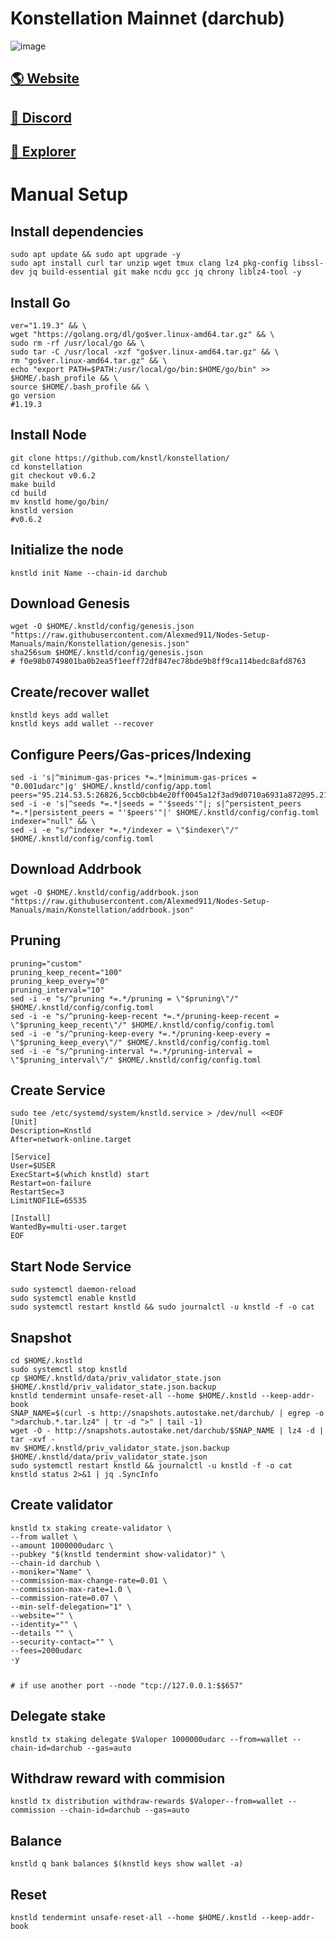 # Konstellation Mainnet (darchub)

![image](https://ambcrypto.com/wp-content/uploads/2019/06/1RZEWysSh_gGygPwhQPfokA-e1560867196464.png)

## <a href="https://konstellation.tech/">🌎 Website </a>
## <a href="https://discord.gg/fF528PZd">💎 Discord </a>
## <a href="https://www.mintscan.io/konstellation">🚀 Explorer </a>

# Manual Setup

## Install dependencies
```
sudo apt update && sudo apt upgrade -y
sudo apt install curl tar unzip wget tmux clang lz4 pkg-config libssl-dev jq build-essential git make ncdu gcc jq chrony liblz4-tool -y
```
## Install Go
```
ver="1.19.3" && \
wget "https://golang.org/dl/go$ver.linux-amd64.tar.gz" && \
sudo rm -rf /usr/local/go && \
sudo tar -C /usr/local -xzf "go$ver.linux-amd64.tar.gz" && \
rm "go$ver.linux-amd64.tar.gz" && \
echo "export PATH=$PATH:/usr/local/go/bin:$HOME/go/bin" >> $HOME/.bash_profile && \
source $HOME/.bash_profile && \
go version    
#1.19.3
```
## Install Node

```
git clone https://github.com/knstl/konstellation/
cd konstellation
git checkout v0.6.2
make build
cd build
mv knstld home/go/bin/
knstld version
#v0.6.2
```
## Initialize the node
```
knstld init Name --chain-id darchub
```

## Download Genesis
```
wget -O $HOME/.knstld/config/genesis.json "https://raw.githubusercontent.com/Alexmed911/Nodes-Setup-Manuals/main/Konstellation/genesis.json"
sha256sum $HOME/.knstld/config/genesis.json
# f0e98b0749801ba0b2ea5f1eeff72df847ec78bde9b8ff9ca114bedc8afd8763
```
## Create/recover wallet
```
knstld keys add wallet
knstld keys add wallet --recover
```

## Configure Peers/Gas-prices/Indexing
```
sed -i 's|^minimum-gas-prices *=.*|minimum-gas-prices = "0.001udarc"|g' $HOME/.knstld/config/app.toml
peers="95.214.53.5:26826,5ccb0cbb4e20ff0045a12f3ad9d0710a6931a872@95.217.85.254:15612,983316b1b1f3ae6000a4ed14eb10117c8b19b17e@95.217.214.62:26656,90e379b8513f5bc2b7af0bf4fb5221f30b3ba84d@141.95.99.214:13356,0cfc4e96c882286e0714ad6a857db4d8eb1aaf3a@89.58.45.204:36656,aca4b4132fd795309485ba335475d408ebc0cda1@142.132.209.235:13356,5b9afe2bdb0f6876c196a6b10f84b2a9305926ea@135.148.169.198:13356"
sed -i -e 's|^seeds *=.*|seeds = "'$seeds'"|; s|^persistent_peers *=.*|persistent_peers = "'$peers'"|' $HOME/.knstld/config/config.toml
indexer="null" && \
sed -i -e "s/^indexer *=.*/indexer = \"$indexer\"/" $HOME/.knstld/config/config.toml
```
## Download Addrbook
```
wget -O $HOME/.knstld/config/addrbook.json "https://raw.githubusercontent.com/Alexmed911/Nodes-Setup-Manuals/main/Konstellation/addrbook.json"
```
## Pruning
```
pruning="custom"
pruning_keep_recent="100"
pruning_keep_every="0"
pruning_interval="10"
sed -i -e "s/^pruning *=.*/pruning = \"$pruning\"/" $HOME/.knstld/config/config.toml
sed -i -e "s/^pruning-keep-recent *=.*/pruning-keep-recent = \"$pruning_keep_recent\"/" $HOME/.knstld/config/config.toml
sed -i -e "s/^pruning-keep-every *=.*/pruning-keep-every = \"$pruning_keep_every\"/" $HOME/.knstld/config/config.toml
sed -i -e "s/^pruning-interval *=.*/pruning-interval = \"$pruning_interval\"/" $HOME/.knstld/config/config.toml
```
## Create Service
```
sudo tee /etc/systemd/system/knstld.service > /dev/null <<EOF
[Unit]
Description=Knstld 
After=network-online.target

[Service]
User=$USER
ExecStart=$(which knstld) start
Restart=on-failure
RestartSec=3
LimitNOFILE=65535

[Install]
WantedBy=multi-user.target
EOF
```
## Start Node Service
```
sudo systemctl daemon-reload
sudo systemctl enable knstld
sudo systemctl restart knstld && sudo journalctl -u knstld -f -o cat
```
## Snapshot
```
cd $HOME/.knstld
sudo systemctl stop knstld
cp $HOME/.knstld/data/priv_validator_state.json $HOME/.knstld/priv_validator_state.json.backup
knstld tendermint unsafe-reset-all --home $HOME/.knstld --keep-addr-book
SNAP_NAME=$(curl -s http://snapshots.autostake.net/darchub/ | egrep -o ">darchub.*.tar.lz4" | tr -d ">" | tail -1)
wget -O - http://snapshots.autostake.net/darchub/$SNAP_NAME | lz4 -d | tar -xvf -
mv $HOME/.knstld/priv_validator_state.json.backup $HOME/.knstld/data/priv_validator_state.json
sudo systemctl restart knstld && journalctl -u knstld -f -o cat
knstld status 2>&1 | jq .SyncInfo
```
## Create validator
```
knstld tx staking create-validator \
--from wallet \
--amount 1000000udarc \
--pubkey "$(knstld tendermint show-validator)" \
--chain-id darchub \
--moniker="Name" \
--commission-max-change-rate=0.01 \
--commission-max-rate=1.0 \
--commission-rate=0.07 \
--min-self-delegation="1" \
--website="" \
--identity="" \
--details "" \
--security-contact="" \
--fees=2000udarc 
-y

  
# if use another port --node "tcp://127.0.0.1:$$657"
  ``` 
##  Delegate stake
```
knstld tx staking delegate $Valoper 1000000udarc --from=wallet --chain-id=darchub --gas=auto
```
##  Withdraw reward with commision
```
knstld tx distribution withdraw-rewards $Valoper--from=wallet --commission --chain-id=darchub --gas=auto
```
##  Balance
```
knstld q bank balances $(knstld keys show wallet -a)
```
##  Reset
```
knstld tendermint unsafe-reset-all --home $HOME/.knstld --keep-addr-book
